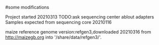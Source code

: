 #some modifications

Project started 20210313
TODO:ask sequencing center ablout adapters
Samples expected from sequencing core 20210116

maize reference genome version:refgen3,downloaded 20210316 from http://maizegb.org into '/share/data/refgen3/'.
